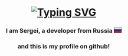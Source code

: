 
<h1 align="center"><a href="https://git.io/typing-svg"><img src="https://readme-typing-svg.herokuapp.com?font=Fira+Code&size=30&pause=1000&color=02DC00&center=true&random=false&width=435&lines=Hello+World+" alt="Typing SVG" /></a>
<h3 align="center" color:#02DC00FF;">I am Sergei, a developer from Russia <img src="https://raw.githubusercontent.com/Sergei2906/Sergei2906/main/img/russia.png" height="14"/></h3>
<h3 align="center" color:#02DC00FF;">and this is my profile on github!</h3>
